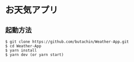 # お天気アプリ
## 起動方法
```
$ git clone https://github.com/butachin/Weather-App.git
$ cd Weather-App
$ yarn install 
$ yarn dev (or yarn start)
```